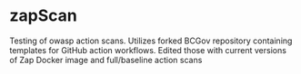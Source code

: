 # zapScan
Testing of owasp action scans. Utilizes forked BCGov repository containing templates for GitHub action workflows. Edited those with current versions of Zap Docker image and full/baseline action scans
